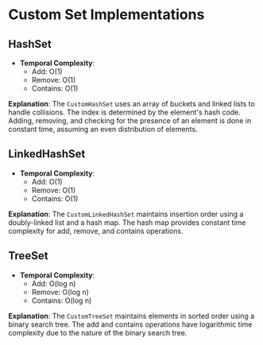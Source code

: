 # Custom Set Implementations

## HashSet
- **Temporal Complexity**:
    - Add: O(1)
    - Remove: O(1)
    - Contains: O(1)

**Explanation**:
The `CustomHashSet` uses an array of buckets and linked lists to handle collisions. The index is determined by the element's hash code. Adding, removing, and checking for the presence of an element is done in constant time, assuming an even distribution of elements.

## LinkedHashSet
- **Temporal Complexity**:
    - Add: O(1)
    - Remove: O(1)
    - Contains: O(1)

**Explanation**:
The `CustomLinkedHashSet` maintains insertion order using a doubly-linked list and a hash map. The hash map provides constant time complexity for add, remove, and contains operations.

## TreeSet
- **Temporal Complexity**:
    - Add: O(log n)
    - Remove: O(log n)
    - Contains: O(log n)

**Explanation**:
The `CustomTreeSet` maintains elements in sorted order using a binary search tree. The add and contains operations have logarithmic time complexity due to the nature of the binary search tree.
